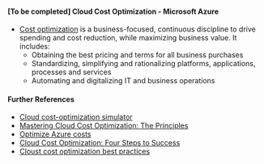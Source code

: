 #### [To be completed] Cloud Cost Optimization - Microsoft Azure<br/>

* [Cost optimization](https://www.gartner.com/en/information-technology/glossary/cost-optimization) is a business-focused, continuous discipline to drive spending and cost reduction, while maximizing business value. It includes:
   * Obtaining the best pricing and terms for all business purchases <br/>
   * Standardizing, simplifying and rationalizing platforms, applications, processes and services <br/>
   * Automating and digitalizing IT and business operations <br/>

#### Further References <br/>
* [Cloud cost-optimization simulator](https://www.mckinsey.com/capabilities/mckinsey-digital/our-insights/cloud-cost-optimization-simulator#)<br/>
* [Mastering Cloud Cost Optimization: The Principles](https://www.ibm.com/cloud/blog/mastering-cloud-cost-optimization-the-principles)<br/>
* [Optimize Azure costs](https://azure.microsoft.com/en-us/solutions/cost-optimization/#tools)<br/>
* [Cloud Cost Optimization: Four Steps to Success](https://www.bmc.com/blogs/cloud-cost-optimization/)<br/>
* [Cloust cost optimization best practices](https://spot.io/resources/cloud-cost/cloud-cost-optimization-15-ways-to-optimize-your-cloud/#eliminate)<br/>
